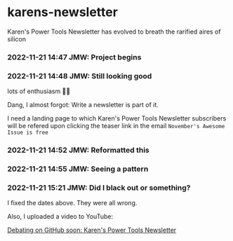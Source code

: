 # karens-newsletter
Karen's Power Tools Newsletter has evolved to breath the rarified aires of silicon

### 2022-11-21 14:47 JMW: Project begins

### 2022-11-21 14:48 JMW: Still looking good
lots of enthusiasm 🦅🤙

Dang, I almost forgot: Write a newsletter is part of it.   

I need a landing page to which Karen's Power Tools Newsletter subscribers will be refered upon clicking the teaser link in the email `November's Awesome Issue is free`

### 2022-11-21 14:52 JMW: Reformatted this

### 2022-11-21 14:55 JMW: Seeing a pattern

### 2022-11-21 15:21 JMW: Did I black out or something?
I fixed the dates above.  They were all wrong.

Also, I uploaded a video to YouTube:

[Debating on GitHub soon: Karen's Power Tools Newsletter](https://www.youtube.com/shorts/ciWHAPbxW5w "A YouTube Short")


